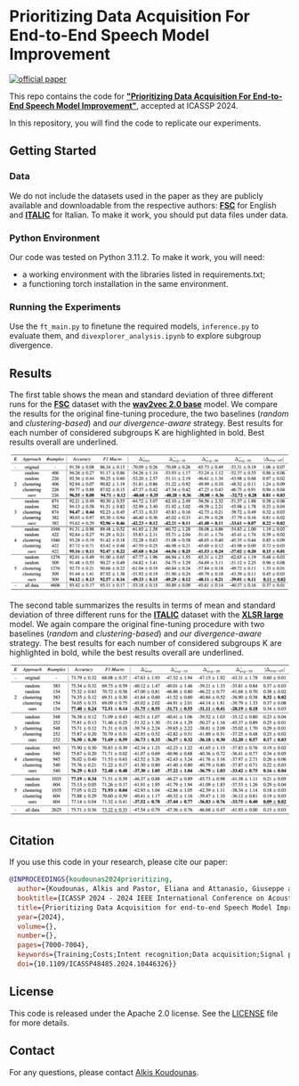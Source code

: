 # Prioritizing Data Acquisition For End-to-End Speech Model Improvement

[![official paper](https://img.shields.io/badge/paper-ICASSP%202024-b31b1b.svg)](https://ieeexplore.ieee.org/abstract/document/10446326)

This repo contains the code for [**"Prioritizing Data Acquisition For End-to-End Speech Model Improvement"**](https://ieeexplore.ieee.org/abstract/document/10446326), accepted at ICASSP 2024.

In this repository, you will find the code to replicate our experiments.  

## Getting Started

### Data
We do not include the datasets used in the paper as they are publicly available and downloadable from the respective authors: [**FSC**](https://arxiv.org/abs/1904.03670) for English and [**ITALIC**](https://www.isca-archive.org/interspeech_2023/koudounas23_interspeech.html) for Italian. 
To make it work, you should put data files under data.

### Python Environment
Our code was tested on Python 3.11.2. To make it work, you will need:
- a working environment with the libraries listed in requirements.txt;
- a functioning torch installation in the same environment.

### Running the Experiments
Use the `ft_main.py` to finetune the required models, `inference.py` to evaluate them, and `divexplorer_analysis.ipynb` to explore subgroup divergence.

## Results
The first table shows the mean and standard deviation of three different runs for the [**FSC**](https://arxiv.org/abs/1904.03670) dataset with the [**wav2vec 2.0 base**](https://huggingface.co/facebook/wav2vec2-base) model. We compare the results for the original fine-tuning procedure, the two baselines (*random* and *clustering-based*) and *our divergence-aware* strategy. Best results for each number of considered subgroups K are highlighted in bold. Best results overall are underlined.

![FSC](images/fsc.png)

The second table summarizes the results in terms of mean and standard deviation of three different runs for the [**ITALIC**](https://www.isca-archive.org/interspeech_2023/koudounas23_interspeech.html) dataset with the [**XLSR large**](https://huggingface.co/facebook/wav2vec2-xls-r-300m) model. We again compare the original fine-tuning procedure with two baselines (*random* and *clustering-based*) and *our divergence-aware* strategy. The best results for each number of considered subgroups K are highlighted in bold, while the best results overall are underlined.

![ITALIC](images/italic.png)

## Citation
If you use this code in your research, please cite our paper:

```bibtex
@INPROCEEDINGS{koudounas2024prioritizing,
  author={Koudounas, Alkis and Pastor, Eliana and Attanasio, Giuseppe and de Alfaro, Luca and Baralis, Elena},
  booktitle={ICASSP 2024 - 2024 IEEE International Conference on Acoustics, Speech and Signal Processing (ICASSP)}, 
  title={Prioritizing Data Acquisition for end-to-end Speech Model Improvement}, 
  year={2024},
  volume={},
  number={},
  pages={7000-7004},
  keywords={Training;Costs;Intent recognition;Data acquisition;Signal processing;Data models;Object recognition;spoken language understanding;data acquisition;data markets;divergence},
  doi={10.1109/ICASSP48485.2024.10446326}}
```

## License
This code is released under the Apache 2.0 license. See the [LICENSE](LICENSE) file for more details.

## Contact
For any questions, please contact [Alkis Koudounas](mailto:alkis.koudounas@polito.it).
